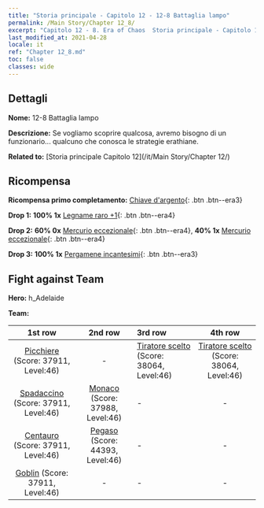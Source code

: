```yaml
---
title: "Storia principale - Capitolo 12 - 12-8 Battaglia lampo"
permalink: /Main Story/Chapter 12_8/
excerpt: "Capitolo 12 - 8. Era of Chaos  Storia principale - Capitolo 12_8. 12-8 Battaglia lampo"
last_modified_at: 2021-04-28
locale: it
ref: "Chapter 12_8.md"
toc: false
classes: wide
---
```


## Dettagli

 **Nome:** 12-8 Battaglia lampo

 **Descrizione:** Se vogliamo scoprire qualcosa, avremo bisogno di un funzionario... qualcuno che conosca le strategie erathiane.

 **Related to:** [Storia principale Capitolo 12](/it/Main Story/Chapter 12/)

## Ricompensa

 **Ricompensa primo completamento:** [Chiave d'argento](/ItemsIT/con_693/){: .btn .btn--era3}

 **Drop 1:** **100% 1x** [Legname raro +1](/ItemsIT/mat_41/){: .btn .btn--era4}

 **Drop 2:** **60% 0x** [Mercurio eccezionale](/ItemsIT/mat_35/){: .btn .btn--era4}, **40% 1x** [Mercurio eccezionale](/ItemsIT/mat_35/){: .btn .btn--era4}

 **Drop 3:** **100% 1x** [Pergamene incantesimi](/ItemsIT/con_694/){: .btn .btn--era3}


## Fight against Team
 **Hero:** h_Adelaide

 **Team:**


  | 1st row | 2nd row | 3rd row | 4th row |
  |:----:|:----:|:----|:----:|
  | [Picchiere](/it/units/Pikeman/) (Score: 37911, Level:46)  | - | [Tiratore scelto](/it/units/Marksman/) (Score: 38064, Level:46)  | [Tiratore scelto](/it/units/Marksman/) (Score: 38064, Level:46)  |
  | [Spadaccino](/it/units/Swordsman/) (Score: 37911, Level:46)  | [Monaco](/it/units/Monk/) (Score: 37988, Level:46)  | - | - |
  | [Centauro](/it/units/Centaur/) (Score: 37911, Level:46)  | [Pegaso](/it/units/Pegasus/) (Score: 44393, Level:46)  | - | - |
  | [Goblin](/it/units/Goblin/) (Score: 37911, Level:46)  | - | - | - |


